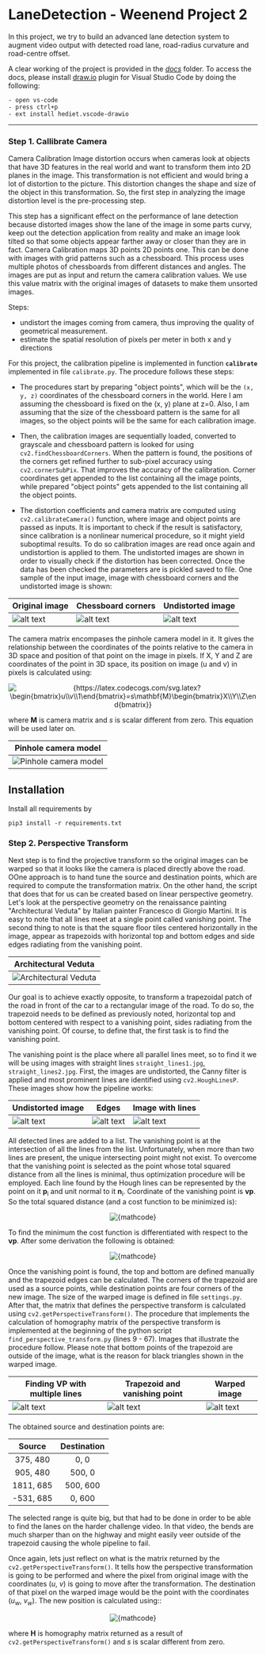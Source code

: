 [//]: # (Image References)

[image1]: ./images/readme_images/calibration.jpeg "Original image"
[image2]: ./images/readme_images/corners.jpg "Image with corners"
[image3]: ./images/readme_images/undistorted.jpg "Undistorted image"
[image4]: ./images/readme_images/pinhole.png "Undistorted image"
[image5]: ./images/readme_images/projective.png "Example of linear perspective"
[image6]: ./images/readme_images/undistorted_vp.jpg "Undistorted image"
[image7]: ./images/readme_images/edges_vp.jpg "Edge image"
[image8]: ./images/readme_images/lines_vp.jpg "Image with lines"
[image9]: ./images/readme_images/lines.png "Illustration of line vanshing point calculation"
[image10]: ./images/readme_images/trapezoid.jpg "Image with trapezoid and vanishing point"
[image11]: ./images/readme_images/warped.jpg "Warped original image"
[image12]: ./images/readme_images/mask.jpg "Thresholded luminesence channel"
[image13]: ./images/readme_images/with_lines.jpg "Image with lanes"
[image14]: ./images/readme_images/undistorted_cf.png "Warp Example"
[image15]: ./images/readme_images/warped_cf.png "Fit Visual"
[image16]: ./images/testImages/test5.jpg "Initial image"
[image17]: ./images/readme_images/undistorted_si.jpg "Undistorted single image"
[image18]: ./images/readme_images/warped_si.jpg "Warped"
[image19]: ./images/readme_images/llab.jpg "Undistorted single image"
[image20]: ./images/readme_images/lhls.jpg "Warped"
[image21]: ./images/readme_images/blab.jpg "Initial image"
[image22]: ./images/readme_images/llab_thresh.jpg "Undistorted single image"
[image23]: ./images/readme_images/lhls_thresh.jpg "Warped"
[image24]: ./images/readme_images/blab_thresh.jpg "Initial image"
[image25]: ./images/readme_images/total_mask.jpg "Undistorted single image"
[image26]: ./images/readme_images/eroded_mask.jpg "Undistorted single image"
[image27]: ./images/readme_images/line_masks.jpg "Undistorted single image"
[image28]: ./images/readme_images/lines.jpg "Undistorted single image"
[image29]: ./images/readme_images/warped_lanes.jpg "Undistorted single image"
[image30]: ./images/outputImages/test5.jpg "Undistorted single image"

# LaneDetection - Weenend Project 2
In this project, we try to build an advanced lane detection system to augment video output with detected road lane, road-radius curvature and road-centre offset.

A clear working of the project is provided in the [*docs*](./docs) folder. To access the docs, please install [draw.io](https://marketplace.visualstudio.com/items?itemName=hediet.vscode-drawio) plugin for Visual Studio Code by doing the following:
```
- open vs-code
- press ctrl+p
- ext install hediet.vscode-drawio
```
____________________________________________________________________
### Step 1. Callibrate Camera
Camera Calibration Image distortion occurs when cameras look at objects that have 3D features in the real world and want to transform them into 2D planes in the image. This transformation is not efficient and would bring a lot of distortion to the picture. This distortion changes the shape and size of the object in this transformation. So, the first step in analyzing the image distortion level is the pre-processing step. 

This step has a significant effect on the performance of lane detection because distorted images show the lane of the image in some parts curvy, keep out the detection application from reality and make an image look tilted so that some objects appear farther away or closer than they are in fact. Camera Calibration maps 3D points 2D points one. This can be done with images with grid patterns such as a chessboard. This process uses multiple photos of chessboards from different distances and angles. The images are put as input and return the camera calibration values. We use this value matrix with the original images of datasets to make them unsorted images. 

Steps: 
- undistort the images coming from camera, thus improving the quality of geometrical measurement.
- estimate the spatial resolution of pixels per meter in both x and y directions

For this project, the calibration pipeline is implemented in function **`calibrate`** implemented in file `calibrate.py`. The procedure follows these steps:

- The procedures start by preparing "object points", which will be the `(x, y, z)` coordinates of the chessboard corners in the world. Here I am assuming the chessboard is fixed on the (x, y) plane at z=0. Also, I am assuming that the size of the chessboard pattern is the same for all images, so the object points will be the same for each calibration image.

- Then, the calibration images are sequentially loaded, converted to grayscale and chessboard pattern is looked for using `cv2.findChessboardCorners`. When the pattern is found, the positions of the corners get refined further to sub-pixel accuracy using `cv2.cornerSubPix`. That improves the accuracy of the calibration. Corner coordinates get appended to the list containing all the image points, while prepared "object points" gets appended to the list containing all the object points.

- The distortion coefficients and camera matrix are computed using `cv2.calibrateCamera()` function, where image and object points are passed as inputs. It is important to check if the result is satisfactory, since calibration is a nonlinear numerical procedure, so it might yield suboptimal results. To do so calibration images are read once again and undistortion is applied to them. The undistorted images are shown in order to visually check if the distortion has been corrected. Once the data has been checked the parameters are is pickled saved to file. One sample of the input image, image with chessboard corners and the undistorted image is shown:


| Original image     | Chessboard corners | Undistorted image  |
|--------------------|--------------------|--------------------|
|![alt text][image1] |![alt text][image2] |![alt text][image3] |

The camera matrix encompases the pinhole camera model in it. It gives the relationship between the coordinates of the points relative to the camera in 3D space and position of that point on the image in pixels. If X, Y and Z are coordinates of the point in 3D space, its position on image (u and v) in pixels is calculated using: 
<p align="center">
<img src="https://latex.codecogs.com/svg.latex?\begin{bmatrix}u\\v\\1\end{bmatrix}=s\mathbf{M}\begin{bmatrix}X\\Y\\Z\end{bmatrix}" alt="{https://latex.codecogs.com/svg.latex?\begin{bmatrix}u\\v\\1\end{bmatrix}=s\mathbf{M}\begin{bmatrix}X\\Y\\Z\end{bmatrix}}">
</p>

where **M** is camera matrix and *s* is scalar different from zero. This equation will be used later on.


| Pinhole camera model          |
|-------------------------------|
|![Pinhole camera model][image4]|
## Installation
Install all requirements by
```
pip3 install -r requirements.txt
```

### Step 2. Perspective Transform 
Next step is to find the projective transform so the original images can be warped so that it looks like the camera is placed directly above the road. OOne approach is to hand tune the source and destination points, which are required to compute the transformation matrix. On the other hand, the script that does that for us can be created based on linear perspective geometry. Let's look at the perspective geometry on the renaissance painting "Architectural Veduta" by Italian painter Francesco di Giorgio Martini. It is easy to note that all lines meet at a single point called vanishing point. The second thing to note is that the square floor tiles centered horizontally in the image, appear as trapezoids with horizontal top and bottom edges and side edges radiating from the vanishing point.  

| Architectural Veduta          |
|-------------------------------|
|![Architectural Veduta][image5]|

Our goal is to achieve exactly opposite, to transform a trapezoidal patch of the road in front of the car to a rectangular image of the road. To do so, the trapezoid needs to be defined as previously noted, horizontal top and bottom centered with respect to a vanishing point, sides radiating from the vanishing point. Of course, to define that, the first task is to find the vanishing point. 

The vanishing point is the place where all parallel lines meet, so to find it we will be using images with straight lines `straight_lines1.jpg`, `straight_lines2.jpg`. First, the images are undistorted, the Canny filter is applied and most prominent lines are identified using `cv2.HoughLinesP`. These images show how the pipeline works:

| Undistorted image  | Edges              | Image with lines   |
|--------------------|--------------------|--------------------|
|![alt text][image6] |![alt text][image7] |![alt text][image8] |

All detected lines are added to a list. The vanishing point is at the intersection of all the lines from the list. Unfortunately, when more than two lines are present, the unique intersecting point might not exist. To overcome that the vanishing point is selected as the point whose total squared distance from all the lines is minimal, thus optimization procedure will be employed. Each line found by the Hough lines can be represented by the point on it **p**<sub>i</sub> and  unit normal to it **n**<sub>i</sub>. Coordinate of the vanishing point is **vp**. So the total squared distance (and a cost function to be minimized is):
<p align="center">
<img src="https://latex.codecogs.com/svg.latex?I=\frac{1}{2}\sum\left(\mathbf{n}_i^T(\mathbf{vp}-\mathbf{p}_i)\right)^2" alt="{mathcode}">
</p>

To find the minimum the cost function is differentiated with respect to the **vp**. After some derivation the following is obtained:
<p align="center">
<img src="https://latex.codecogs.com/svg.latex?\frac{\partial{I}}{\partial\mathbf{vp}}=0\implies\left(\sum\mathbf{n}_i\mathbf{n}_i^T\right)\mathbf{vp}=\left(\sum\mathbf{n}_i\mathbf{n}_i^T\mathbf{p}_i\right)\implies\mathbf{vp}=\left(\sum\mathbf{n}_i\mathbf{n}_i^T\right)^{-1}\left(\sum\mathbf{n}_i\mathbf{n}_i^T\mathbf{p}_i\right)" alt="{mathcode}">
</p>

Once the vanishing point is found, the top and bottom are defined manually and the trapezoid edges can be calculated. The corners of the trapezoid are used as a source points, while destination points are four corners of the new image. The size of the warped image is defined in file `settings.py`. After that, the matrix that defines the perspective transform is calculated using `cv2.getPerspectiveTransform()`. The procedure that implements the calculation of homography matrix of the perspective transform is implemented at the beginning of the python script `find_perspective_transform.py` (lines 9 - 67). Images that illustrate the procedure follow. Please note that bottom points of the trapezoid are outside of the image, what is the reason for black triangles shown in the warped image.

| Finding VP with multiple lines |Trapezoid and vanishing point|     Warped image   |
|--------------------------------|-----------------------------|--------------------|
|![alt text][image9]             |![alt text][image10]         |![alt text][image11]|

The obtained source and destination points are:

| Source        | Destination   |
|:-------------:|:-------------:|
| 375, 480      | 0, 0          |
| 905, 480      | 500, 0        |
| 1811, 685     | 500, 600      |
| -531, 685     | 0, 600        |

The selected range is quite big, but that had to be done in order to be able to find the lanes on the harder challenge video. In that video, the bends are much sharper than on the highway and might easily veer outside of the trapezoid causing the whole pipeline to fail.

Once again, lets just reflect on what is the matrix returned by the `cv2.getPerspectiveTransform()`. It tells how the perspective transformation is going to be performed and where the pixel from original image  with the coordinates (*u*, *v*) is going to move after the transformation. The destination of that pixel on the warped image would be the point with the coordinates (*u<sub>w</sub>*, *v<sub>w</sub>*). The new position is calculated using::

<p align="center">
<img src="https://latex.codecogs.com/svg.latex?\begin{bmatrix}u_w\\v_w\\1\end{bmatrix}=s\mathbf{H}\begin{bmatrix}u\\v\\1\end{bmatrix}" alt="{mathcode}">
</p>

where **H** is homography matrix returned as a result of `cv2.getPerspectiveTransform()` and *s* is scalar different from zero. 



